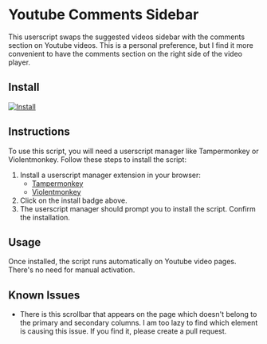 # Youtube Comments Sidebar

This userscript swaps the suggested videos sidebar with the comments section on Youtube videos. This is a personal preference, but I find it more convenient to have the comments section on the right side of the video player.

## Install

[![Install](https://img.shields.io/badge/Install-brightgreen)](https://raw.githubusercontent.com/LuminarLeaf/Youtube-Comments-Sidebar/main/script.user.js)

## Instructions

To use this script, you will need a userscript manager like Tampermonkey or Violentmonkey. Follow these steps to install the script:

1. Install a userscript manager extension in your browser:
   - [Tampermonkey](https://www.tampermonkey.net/)
   - [Violentmonkey](https://violentmonkey.github.io/)
2. Click on the install badge above.
3. The userscript manager should prompt you to install the script. Confirm the installation.

## Usage

Once installed, the script runs automatically on Youtube video pages. There's no need for manual activation.

## Known Issues

- There is this scrollbar that appears on the page which doesn't belong to the primary and secondary columns. I am too lazy to find which element is causing this issue. If you find it, please create a pull request.
